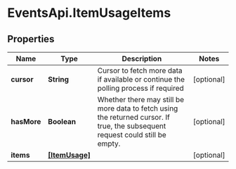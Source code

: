 # EventsApi.ItemUsageItems

## Properties

Name | Type | Description | Notes
------------ | ------------- | ------------- | -------------
**cursor** | **String** | Cursor to fetch more data if available or continue the polling process if required | [optional] 
**hasMore** | **Boolean** | Whether there may still be more data to fetch using the returned cursor. If true, the subsequent request could still be empty. | [optional] 
**items** | [**[ItemUsage]**](ItemUsage.md) |  | [optional] 


